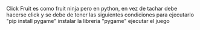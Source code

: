 Click Fruit es como fruit ninja pero en python, en vez de tachar debe hacerse click y se debe de tener las siguientes condiciones para ejecutarlo 
"pip install pygame" instalar la libreria "pygame"
ejecutar el juego